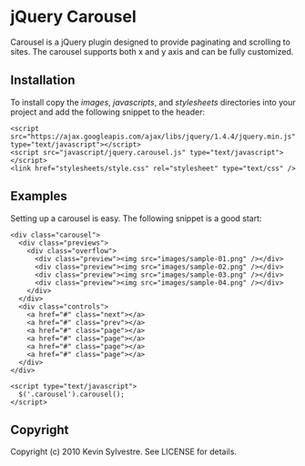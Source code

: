 jQuery Carousel
=============


Carousel is a jQuery plugin designed to provide paginating and scrolling to sites. The carousel supports both x and y axis and can be fully customized.

Installation
------------

To install copy the *images*, *javascripts*, and *stylesheets* directories into your project and add the following snippet to the header:

    <script src="https://ajax.googleapis.com/ajax/libs/jquery/1.4.4/jquery.min.js" type="text/javascript"></script> 
    <script src="javascript/jquery.carousel.js" type="text/javascript"></script> 
    <link href="stylesheets/style.css" rel="stylesheet" type="text/css" />
  
Examples
--------

Setting up a carousel is easy. The following snippet is a good start:
    
    <div class="carousel">
      <div class="previews">
        <div class="overflow">
          <div class="preview"><img src="images/sample-01.png" /></div>
          <div class="preview"><img src="images/sample-02.png" /></div>
          <div class="preview"><img src="images/sample-03.png" /></div>
          <div class="preview"><img src="images/sample-04.png" /></div>
        </div>
      </div>
      <div class="controls">
        <a href="#" class="next"></a>
        <a href="#" class="prev"></a>
        <a href="#" class="page"></a> 
        <a href="#" class="page"></a> 
        <a href="#" class="page"></a> 
        <a href="#" class="page"></a>
      </div>
    </div>

    <script type="text/javascript">
      $('.carousel').carousel();
    </script>

Copyright
---------

Copyright (c) 2010 Kevin Sylvestre. See LICENSE for details.
